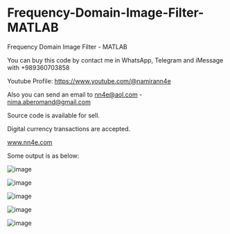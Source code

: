 # Frequency-Domain-Image-Filter-MATLAB
Frequency Domain Image Filter - MATLAB

You can buy this code by contact me in WhatsApp, Telegram and iMessage with +989360703858

Youtube Profile: https://www.youtube.com/@namirann4e

Also you can send an email to nn4e@aol.com - nima.aberomand@gmail.com

Source code is available for sell.

Digital currency transactions are accepted.

www.nn4e.com

Some output is as below:

![image](https://github.com/user-attachments/assets/fcdb54e3-ad9a-4ded-8ef0-3d7ff4d6d94a)

![image](https://github.com/user-attachments/assets/f922b225-5815-48e9-87a5-48f04e3a9837)

![image](https://github.com/user-attachments/assets/ab0fcf60-deab-45af-b857-dc2219550dd0)

![image](https://github.com/user-attachments/assets/f9c7ecd2-4d57-4edb-b4f7-d7c9b89bfcfc)

![image](https://github.com/user-attachments/assets/18e37cf7-1e74-430f-b891-4c6802985e4f)
